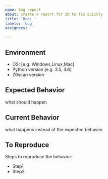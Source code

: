 ```yaml
---
name: Bug report
about: Create a report for z0 to fix quickly
title: 'Bug: '
labels: 'bug'
assignees: ''

---
```


## Environment

- OS: [e.g. Windows,Linux,Mac]
- Python version [e.g. 3.5, 3.6]
- Z0scan version

## Expected Behavior

what should happen

## Current Behavior

what happens instead of the expected behavior

## To Reproduce

Steps to reproduce the behavior:

- Step1
- Step2
